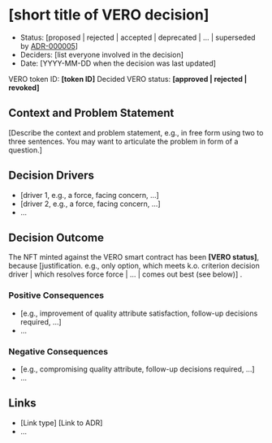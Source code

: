 # [short title of VERO decision]

* Status: [proposed | rejected | accepted | deprecated | … | superseded by [ADR-000005](000005-example.md)]
* Deciders: [list everyone involved in the decision]
* Date: [YYYY-MM-DD when the decision was last updated]

VERO token ID: **[token ID]** <!-- optional (for VERO status decisions only) -->
Decided VERO status: **[approved | rejected | revoked]** <!-- optional (for VERO status decisions only) -->

## Context and Problem Statement

[Describe the context and problem statement, e.g., in free form using two to three sentences. You may want to articulate the problem in form of a question.]

## Decision Drivers <!-- optional -->

* [driver 1, e.g., a force, facing concern, …]
* [driver 2, e.g., a force, facing concern, …]
* … <!-- numbers of drivers can vary -->

## Decision Outcome

The NFT minted against the VERO smart contract has been **[VERO status]**,
because [justification. e.g., only option, which meets k.o. criterion decision driver | which resolves force force | … | comes out best (see below)]
.

### Positive Consequences <!-- optional -->

* [e.g., improvement of quality attribute satisfaction, follow-up decisions required, …]
* …

### Negative Consequences <!-- optional -->

* [e.g., compromising quality attribute, follow-up decisions required, …]
* …

## Links <!-- optional -->

* [Link type] [Link to ADR] <!-- example: Refined by [ADR-0005](0005-example.md) -->
* … <!-- numbers of links can vary -->
